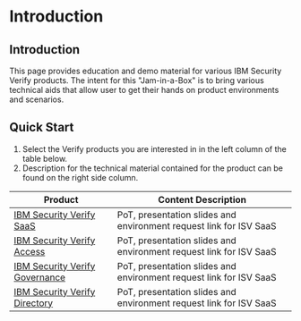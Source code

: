# Introduction

## Introduction

This page provides education and demo material for various IBM Security Verify products.
The intent for this "Jam-in-a-Box" is to bring various technical aids that allow user to get their hands on product environments and scenarios.

## Quick Start

1. Select the Verify products you are interested in in the left column of the table below.
2. Description for the technical material contained for the product can be found on the right side column.

| Product                                                       | Content Description  |
| ------------------------------------------------------------ | ------------------------------------------------------------ |
| [IBM Security Verify SaaS](https://ibm.github.io/verify-jam-in-a-box/chapter1/) | PoT, presentation slides and environment request link for ISV SaaS |
| [IBM Security Verify Access](https://ibm.github.io/verify-jam-in-a-box/chapter2/) | PoT, presentation slides and environment request link for ISV SaaS |
| [IBM Security Verify Governance](https://ibm.github.io/verify-jam-in-a-box/chapter3/) | PoT, presentation slides and environment request link for ISV SaaS |
| [IBM Security Verify Directory](https://ibm.github.io/verify-jam-in-a-box/chapter4/) | PoT, presentation slides and environment request link for ISV SaaS |